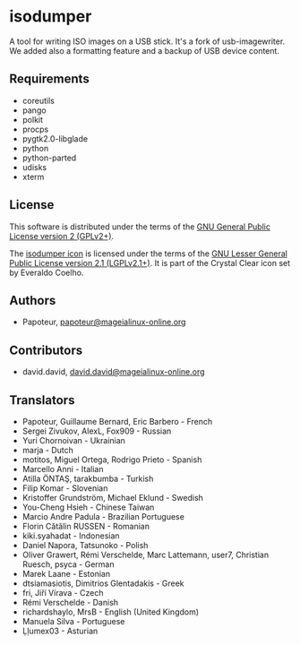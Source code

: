 isodumper
=========

A tool for writing ISO images on a USB stick. It's a fork of usb-imagewriter. 
We added also a formatting feature and a backup of USB device content.


Requirements
-------------

- coreutils
- pango
- polkit
- procps
- pygtk2.0-libglade
- python
- python-parted
- udisks
- xterm


License
--------

This software is distributed under the terms of the
[GNU General Public License version 2 (GPLv2+)](COPYING.GPL).

The [isodumper icon](isodumper.svg) is licensed under the terms of the
[GNU Lesser General Public License version 2.1 (LGPLv2.1+)](COPYING.LGPL).
It is part of the Crystal Clear icon set by Everaldo Coelho.

Authors
--------
- Papoteur, <papoteur@mageialinux-online.org>


Contributors
--------
- david.david, <david.david@mageialinux-online.org>


Translators
--------
- Papoteur, Guillaume Bernard, Eric Barbero - French
- Sergei Zivukov, AlexL, Fox909 - Russian
- Yuri Chornoivan - Ukrainian
- marja - Dutch
- motitos, Miguel Ortega, Rodrigo Prieto - Spanish
- Marcello Anni - Italian
- Atilla ÖNTAŞ, tarakbumba - Turkish
- Filip Komar - Slovenian
- Kristoffer Grundström, Michael Eklund - Swedish
- You-Cheng Hsieh - Chinese Taiwan
- Marcio Andre Padula - Brazilian Portuguese
- Florin Cătălin RUSSEN - Romanian
- kiki.syahadat - Indonesian
- Daniel Napora, Tatsunoko - Polish
- Oliver Grawert, Rémi Verschelde, Marc Lattemann, user7, Christian Ruesch, psyca - German
- Marek Laane - Estonian
- dtsiamasiotis, Dimitrios Glentadakis - Greek
- fri, Jiří Vírava - Czech
- Rémi Verschelde - Danish
- richardshaylo, MrsB - English (United Kingdom)
- Manuela Silva - Portuguese
- Ḷḷumex03 - Asturian
